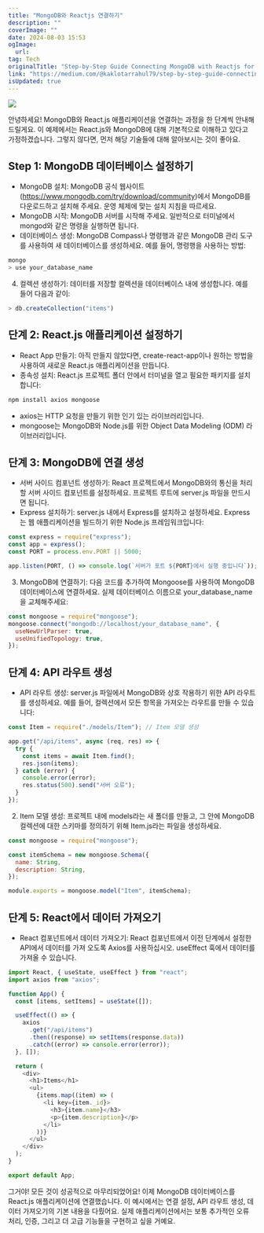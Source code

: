 ```yaml
---
title: "MongoDB와 Reactjs 연결하기"
description: ""
coverImage: ""
date: 2024-08-03 15:53
ogImage:
  url:
tag: Tech
originalTitle: "Step-by-Step Guide Connecting MongoDB with Reactjs for Seamless Full Stack Development"
link: "https://medium.com/@kaklotarrahul79/step-by-step-guide-connecting-mongodb-with-react-js-for-seamless-full-stack-development-db51c34da282"
isUpdated: true
---
```


<img src="/assets/img/Step-by-StepGuideConnectingMongoDBwithReactjsforSeamlessFullStackDevelopment_0.png" />

안녕하세요! MongoDB와 React.js 애플리케이션을 연결하는 과정을 한 단계씩 안내해 드릴게요. 이 예제에서는 React.js와 MongoDB에 대해 기본적으로 이해하고 있다고 가정하겠습니다. 그렇지 않다면, 먼저 해당 기술들에 대해 알아보시는 것이 좋아요.

## Step 1: MongoDB 데이터베이스 설정하기

- MongoDB 설치: MongoDB 공식 웹사이트(https://www.mongodb.com/try/download/community)에서 MongoDB를 다운로드하고 설치해 주세요. 운영 체제에 맞는 설치 지침을 따르세요.
- MongoDB 시작: MongoDB 서버를 시작해 주세요. 일반적으로 터미널에서 mongod와 같은 명령을 실행하면 됩니다.
- 데이터베이스 생성: MongoDB Compass나 명령행과 같은 MongoDB 관리 도구를 사용하여 새 데이터베이스를 생성하세요. 예를 들어, 명령행을 사용하는 방법:

<!-- seedividend - 사각형 -->

<ins class="adsbygoogle"
     style="display:block"
     data-ad-client="ca-pub-4877378276818686"
     data-ad-slot="1898504329"
     data-ad-format="auto"
     data-full-width-responsive="true"></ins>

<script>
     (adsbygoogle = window.adsbygoogle || []).push({});
</script>

```js
mongo
> use your_database_name
```

4. 컬렉션 생성하기: 데이터를 저장할 컬렉션을 데이터베이스 내에 생성합니다. 예를 들어 다음과 같이:

```js
> db.createCollection("items")
```

## 단계 2: React.js 애플리케이션 설정하기

<!-- seedividend - 사각형 -->

<ins class="adsbygoogle"
     style="display:block"
     data-ad-client="ca-pub-4877378276818686"
     data-ad-slot="1898504329"
     data-ad-format="auto"
     data-full-width-responsive="true"></ins>

<script>
     (adsbygoogle = window.adsbygoogle || []).push({});
</script>

- React App 만들기: 아직 만들지 않았다면, create-react-app이나 원하는 방법을 사용하여 새로운 React.js 애플리케이션을 만듭니다.
- 종속성 설치: React.js 프로젝트 폴더 안에서 터미널을 열고 필요한 패키지를 설치합니다:

```js
npm install axios mongoose
```

- axios는 HTTP 요청을 만들기 위한 인기 있는 라이브러리입니다.
- mongoose는 MongoDB와 Node.js를 위한 Object Data Modeling (ODM) 라이브러리입니다.

## 단계 3: MongoDB에 연결 생성

<!-- seedividend - 사각형 -->

<ins class="adsbygoogle"
     style="display:block"
     data-ad-client="ca-pub-4877378276818686"
     data-ad-slot="1898504329"
     data-ad-format="auto"
     data-full-width-responsive="true"></ins>

<script>
     (adsbygoogle = window.adsbygoogle || []).push({});
</script>

- 서버 사이드 컴포넌트 생성하기: React 프로젝트에서 MongoDB와의 통신을 처리할 서버 사이드 컴포넌트를 설정하세요. 프로젝트 루트에 server.js 파일을 만드시면 됩니다.
- Express 설치하기: server.js 내에서 Express를 설치하고 설정하세요. Express는 웹 애플리케이션을 빌드하기 위한 Node.js 프레임워크입니다:

```js
const express = require("express");
const app = express();
const PORT = process.env.PORT || 5000;

app.listen(PORT, () => console.log(`서버가 포트 ${PORT}에서 실행 중입니다`));
```

3. MongoDB에 연결하기: 다음 코드를 추가하여 Mongoose를 사용하여 MongoDB 데이터베이스에 연결하세요. 실제 데이터베이스 이름으로 your_database_name을 교체해주세요:

```js
const mongoose = require("mongoose");
mongoose.connect("mongodb://localhost/your_database_name", {
  useNewUrlParser: true,
  useUnifiedTopology: true,
});
```

<!-- seedividend - 사각형 -->

<ins class="adsbygoogle"
     style="display:block"
     data-ad-client="ca-pub-4877378276818686"
     data-ad-slot="1898504329"
     data-ad-format="auto"
     data-full-width-responsive="true"></ins>

<script>
     (adsbygoogle = window.adsbygoogle || []).push({});
</script>

## 단계 4: API 라우트 생성

- API 라우트 생성: server.js 파일에서 MongoDB와 상호 작용하기 위한 API 라우트를 생성하세요. 예를 들어, 컬렉션에서 모든 항목을 가져오는 라우트를 만들 수 있습니다:

```js
const Item = require("./models/Item"); // Item 모델 생성

app.get("/api/items", async (req, res) => {
  try {
    const items = await Item.find();
    res.json(items);
  } catch (error) {
    console.error(error);
    res.status(500).send("서버 오류");
  }
});
```

2. Item 모델 생성: 프로젝트 내에 models라는 새 폴더를 만들고, 그 안에 MongoDB 컬렉션에 대한 스키마를 정의하기 위해 Item.js라는 파일을 생성하세요.

<!-- seedividend - 사각형 -->

<ins class="adsbygoogle"
     style="display:block"
     data-ad-client="ca-pub-4877378276818686"
     data-ad-slot="1898504329"
     data-ad-format="auto"
     data-full-width-responsive="true"></ins>

<script>
     (adsbygoogle = window.adsbygoogle || []).push({});
</script>

```js
const mongoose = require("mongoose");

const itemSchema = new mongoose.Schema({
  name: String,
  description: String,
});

module.exports = mongoose.model("Item", itemSchema);
```

## 단계 5: React에서 데이터 가져오기

- React 컴포넌트에서 데이터 가져오기: React 컴포넌트에서 이전 단계에서 설정한 API에서 데이터를 가져 오도록 Axios를 사용하십시오. useEffect 훅에서 데이터를 가져올 수 있습니다.

```js
import React, { useState, useEffect } from "react";
import axios from "axios";

function App() {
  const [items, setItems] = useState([]);

  useEffect(() => {
    axios
      .get("/api/items")
      .then((response) => setItems(response.data))
      .catch((error) => console.error(error));
  }, []);

  return (
    <div>
      <h1>Items</h1>
      <ul>
        {items.map((item) => (
          <li key={item._id}>
            <h3>{item.name}</h3>
            <p>{item.description}</p>
          </li>
        ))}
      </ul>
    </div>
  );
}

export default App;
```

<!-- seedividend - 사각형 -->

<ins class="adsbygoogle"
     style="display:block"
     data-ad-client="ca-pub-4877378276818686"
     data-ad-slot="1898504329"
     data-ad-format="auto"
     data-full-width-responsive="true"></ins>

<script>
     (adsbygoogle = window.adsbygoogle || []).push({});
</script>

그거야! 모든 것이 성공적으로 마무리되었어요! 이제 MongoDB 데이터베이스를 React.js 애플리케이션에 연결했습니다. 이 예시에서는 연결 설정, API 라우트 생성, 데이터 가져오기의 기본 내용을 다뤘어요. 실제 애플리케이션에서는 보통 추가적인 오류 처리, 인증, 그리고 더 고급 기능들을 구현하고 싶을 거예요.
